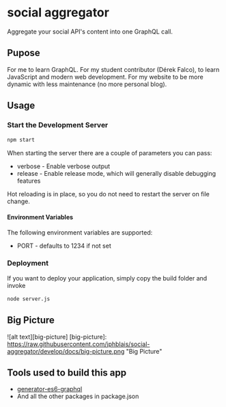 # social aggregator
Aggregate your social API's content into one GraphQL call.

## Pupose
For me to learn GraphQL.  For my student contributor (Dérek Falco), to learn JavaScript and modern web development.
For my website to be more dynamic with less maintenance (no more personal blog).

## Usage

### Start the Development Server
```Bash
npm start
```

When starting the server there are a couple of parameters you can pass:
* verbose - Enable verbose output
* release - Enable release mode, which will generally disable debugging features

Hot reloading is in place, so you do not need to restart the server on file change.

#### Environment Variables
The following environment variables are supported:
* PORT - defaults to 1234 if not set

### Deployment
If you want to deploy your application, simply copy the build folder and invoke
```Bash
node server.js
```

## Big Picture

![alt text][big-picture]
[big-picture]: https://raw.githubusercontent.com/jphblais/social-aggregator/develop/docs/big-picture.png "Big Picture"



## Tools used to build this app
* [generator-es6-graphql](https://github.com/stylesuxx/generator-es6-graphql#readme)
* And all the other packages in package.json